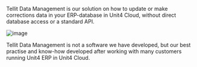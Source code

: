 Tellit Data Management is our solution on how to update or make corrections data in your ERP-database in Unit4 Cloud, without direct database access or a standard API. 

![image](https://github.com/user-attachments/assets/9635bf46-e845-47dd-b3f7-c354ed5f858a)


Tellit Data Management is not a software we have developed, but our best practise and know-how developed after working with many customers running Unit4 ERP in Unit4 Cloud.
